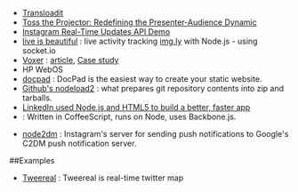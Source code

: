 - [Transloadit](http://transloadit.com/)
- [Toss the Projector: Redefining the Presenter-Audience Dynamic](http://go.donahueapp.com/presentations/view/tosstheprojector/points/1)
- [Instagram Real-Time Updates API Demo](http://demo.instagram.com/)
- [live is beautiful](http://node.9elements.com/) : live activity tracking [img.ly](http://img.ly/) with Node.js - using socket.io
- [Voxer](http://voxer.com/) : [article](http://www.theregister.co.uk/2011/03/01/the_rise_and_rise_of_node_dot_js/), [Case study](http://www.joyentcloud.com/documents/node/casestudy-voxer-20110406.pdf)
- HP WebOS
- [docpad](https://github.com/balupton/docpad) : DocPad is the easiest way to create your static website.
- [Github's nodeload2](https://github.com/blog/900-nodeload2-downloads-reloaded) : what prepares git repository contents into zip and tarballs.
- [LinkedIn used Node.js and HTML5 to build a better, faster app](http://venturebeat.com/2011/08/16/linkedin-node/)
- [](http://adamgent.com/post/10225284147/trello-from-fogcreek-using-nodejs) : Written in CoffeeScript, runs on Node, uses Backbone.js.
* [node2dm](https://github.com/Instagram/node2dm) : Instagram's server for sending push notifications to Google's C2DM push notification server.

##Examples
* [Tweereal](http://tweereal.com/) : Tweereal is real-time twitter map